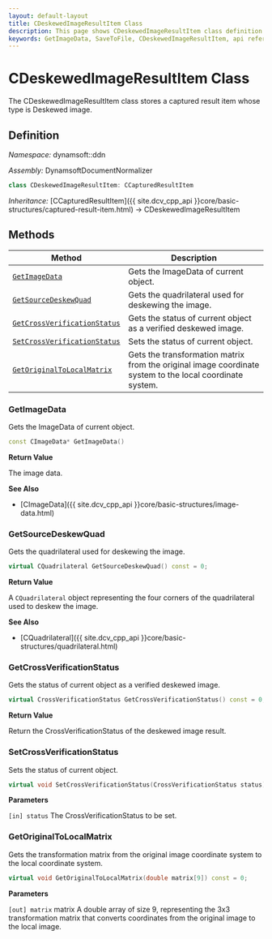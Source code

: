 ```yaml
---
layout: default-layout
title: CDeskewedImageResultItem Class
description: This page shows CDeskewedImageResultItem class definition of Dynamsoft Document Normalizer SDK C++ Edition.
keywords: GetImageData, SaveToFile, CDeskewedImageResultItem, api reference
---
```


# CDeskewedImageResultItem Class

The CDeskewedImageResultItem class stores a captured result item whose type is Deskewed image.

## Definition

*Namespace:* dynamsoft::ddn

*Assembly:* DynamsoftDocumentNormalizer

```cpp
class CDeskewedImageResultItem: CCapturedResultItem
```

*Inheritance:* [CCapturedResultItem]({{ site.dcv_cpp_api }}core/basic-structures/captured-result-item.html) -> CDeskewedImageResultItem

## Methods

| Method | Description |
|--------|-------------|
| [`GetImageData`](#getimagedata) | Gets the ImageData of current object. |
| [`GetSourceDeskewQuad`](#getsourcedeskewquad)| Gets the quadrilateral used for deskewing the image. |
| [`GetCrossVerificationStatus`](getcrossverificationstatus)| Gets the status of current object as a verified deskewed image. |
| [`SetCrossVerificationStatus`](setcrossverificationstatus)| Sets the status of current object. |
| [`GetOriginalToLocalMatrix`](getoriginaltolocalmatrix) | Gets the transformation matrix from the original image coordinate system to the local coordinate system. |

### GetImageData

Gets the ImageData of current object.

```cpp
const CImageData* GetImageData() 
```

**Return Value**

The image data.

**See Also**

* [CImageData]({{ site.dcv_cpp_api }}core/basic-structures/image-data.html)

### GetSourceDeskewQuad

Gets the quadrilateral used for deskewing the image.

```cpp
virtual CQuadrilateral GetSourceDeskewQuad() const = 0;
```

**Return Value**

A `CQuadrilateral` object representing the four corners of the quadrilateral used to deskew the image.

**See Also**

* [CQuadrilateral]({{ site.dcv_cpp_api }}core/basic-structures/quadrilateral.html)

### GetCrossVerificationStatus

Gets the status of current object as a verified deskewed image.

```cpp
virtual CrossVerificationStatus GetCrossVerificationStatus() const = 0;
```

**Return Value**

Return the CrossVerificationStatus of the deskewed image result.

### SetCrossVerificationStatus

Sets the status of current object.

```cpp
virtual void SetCrossVerificationStatus(CrossVerificationStatus status) = 0;
```

**Parameters**

`[in] status` The CrossVerificationStatus to be set.

### GetOriginalToLocalMatrix

Gets the transformation matrix from the original image coordinate system to the local coordinate system.

```cpp
virtual void GetOriginalToLocalMatrix(double matrix[9]) const = 0;
```

**Parameters**

`[out] matrix` matrix A double array of size 9, representing the 3x3 transformation matrix that converts coordinates from the original image to the local image.